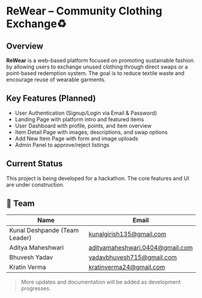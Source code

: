 # ReWear – Community Clothing Exchange♻️

## Overview
**ReWear** is a web-based platform focused on promoting sustainable fashion by allowing users to exchange unused clothing through direct swaps or a point-based redemption system. The goal is to reduce textile waste and encourage reuse of wearable garments.

## Key Features (Planned)
- User Authentication (Signup/Login via Email & Password)
- Landing Page with platform intro and featured items
- User Dashboard with profile, points, and item overview
- Item Detail Page with images, descriptions, and swap options
- Add New Item Page with form and image uploads
- Admin Panel to approve/reject listings

## Current Status
This project is being developed for a hackathon. The core features and UI are under construction.

## 👥 Team

| Name           | Email                     |
|----------------|---------------------------|
| Kunal Deshpande (Team Leader)  | kunalgirish135@gmail.com       |
| Aditya Maheshwari  | adityamaheshwari.0404@gmail.com    |
| Bhuvesh Yadav  | yadavbhuvesh715@gmail.com       |
| Kratin Verma  | kratinverma24@gmail.com       |

> More updates and documentation will be added as development progresses.
